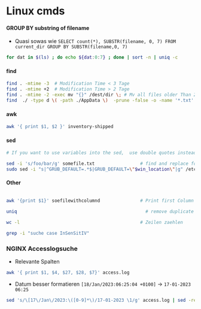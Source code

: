 # Linux cmds
#### GROUP BY substring of filename
* Quasi sowas wie `SELECT count(*), SUBSTR(filename, 0, 7) FROM current_dir GROUP BY SUBSTR(filename,0, 7)`

```sh
for dat in $(ls) ; do echo ${dat:0:7} ; done | sort -n | uniq -c
```

#### find
```sh
find . -mtime -3  # Modification Time < 3 Tage
find . -mtime +2  # Modification Time > 2 Tage
find . -mtime -2 -exec mv "{}" /dest/dir \; # Mv all files older Than 2 days to /dest/dir
find  ./ -type d \( -path ./AppData \)  -prune -false -o -name '*.txt' # Alle .txt-Dateien ausser in ./AppData
```
#### awk

```sh
awk '{ print $1, $2 }' inventory-shipped
```


#### sed
```sh
# If you want to use variables into the sed,  use double quotes instead of single quotes

sed -i 's/foo/bar/g' somefile.txt                 # find and replace foo with bar in somefile.txt
sudo sed -i "s|^GRUB_DEFAULT=.*$|GRUB_DEFAULT=\"$win_location\"|g" /etc/default/grub
``` 

#### Other
```sh

awk '{print $1}' soefilewithcolumnd               # Print first Column

uniq 	                                            # remove duplicate lines

wc -l                                             # Zeilen zaehlen

grep -i "suche case InSenSitIV"
```

### NGINX Accesslogsuche
 * Relevante Spalten
```sh 
awk '{ print $1, $4, $27, $28, $7}' access.log
```
* Datum besser formatieren `[18/Jan/2023:06:25:04 +0100]` -> `17-01-2023 06:25`
```sh
sed 's/\[17\/Jan\/2023:\([0-9]*\)/17-01-2023 \1/g' access.log | sed -re 's/([0-9]{2}:[0-9]{2}):[0-9]{2} /\1 /g'
